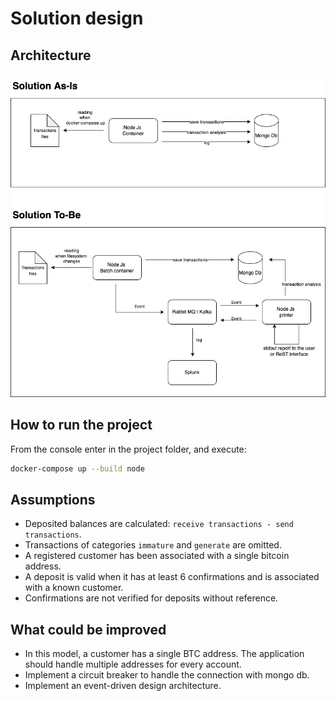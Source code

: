 # Solution design

## Architecture
![](./IMG/solution-kr.jpeg)

## How to run the project
From the console enter in the project folder, and execute:

```bash
docker-compose up --build node
```

## Assumptions
* Deposited balances are calculated: `receive transactions - send transactions`.
* Transactions of categories `immature` and `generate` are omitted.
* A registered customer has been associated with a single bitcoin address. 
* A deposit is valid when it has at least 6 confirmations and is associated with a known customer.
* Confirmations are not verified for deposits without reference.

## What could be improved
* In this model, a customer has a single BTC address. The application should handle multiple addresses for every account.
* Implement a circuit breaker to handle the connection with mongo db.
* Implement an event-driven design architecture.



